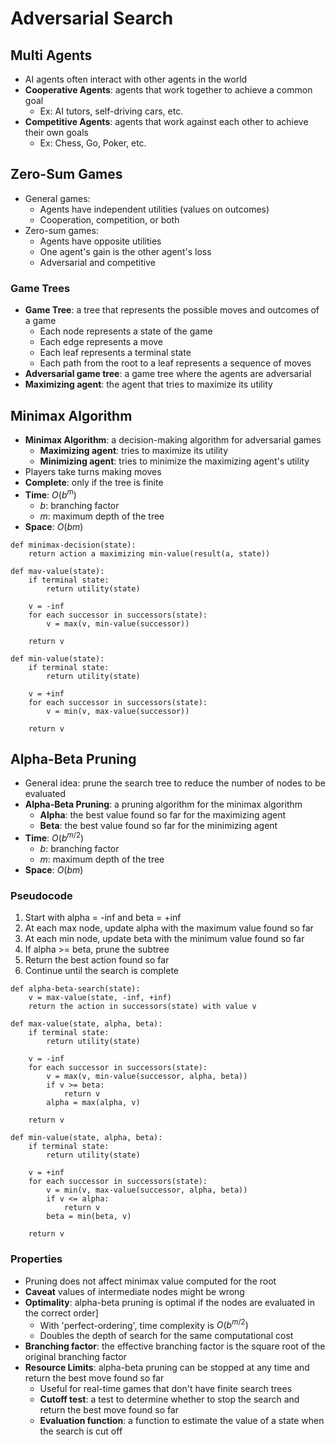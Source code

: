 # Adversarial Search

## Multi Agents

- AI agents often interact with other agents in the world
- **Cooperative Agents**: agents that work together to achieve a common goal
  - Ex: AI tutors, self-driving cars, etc.
- **Competitive Agents**: agents that work against each other to achieve their own goals
  - Ex: Chess, Go, Poker, etc.

## Zero-Sum Games

- General games:
  - Agents have independent utilities (values on outcomes)
  - Cooperation, competition, or both
- Zero-sum games:
  - Agents have opposite utilities
  - One agent's gain is the other agent's loss
  - Adversarial and competitive

### Game Trees

- **Game Tree**: a tree that represents the possible moves and outcomes of a game
  - Each node represents a state of the game
  - Each edge represents a move
  - Each leaf represents a terminal state
  - Each path from the root to a leaf represents a sequence of moves
- **Adversarial game tree**: a game tree where the agents are adversarial
- **Maximizing agent**: the agent that tries to maximize its utility

## Minimax Algorithm

- **Minimax Algorithm**: a decision-making algorithm for adversarial games
  - **Maximizing agent**: tries to maximize its utility
  - **Minimizing agent**: tries to minimize the maximizing agent's utility
- Players take turns making moves
- **Complete**: only if the tree is finite
- **Time**: $O(b^m)$
  - $b$: branching factor
  - $m$: maximum depth of the tree
- **Space**: $O(bm)$

```text
def minimax-decision(state):
    return action a maximizing min-value(result(a, state))
```

```text
def mav-value(state):
    if terminal state:
        return utility(state)

    v = -inf
    for each successor in successors(state):
        v = max(v, min-value(successor))

    return v
```

```text
def min-value(state):
    if terminal state:
        return utility(state)

    v = +inf
    for each successor in successors(state):
        v = min(v, max-value(successor))

    return v
```

## Alpha-Beta Pruning

- General idea: prune the search tree to reduce the number of nodes to be evaluated
- **Alpha-Beta Pruning**: a pruning algorithm for the minimax algorithm
  - **Alpha**: the best value found so far for the maximizing agent
  - **Beta**: the best value found so far for the minimizing agent
- **Time**: $O(b^{m/2})$
  - $b$: branching factor
  - $m$: maximum depth of the tree
- **Space**: $O(bm)$

### Pseudocode

1. Start with alpha = -inf and beta = +inf
2. At each max node, update alpha with the maximum value found so far
3. At each min node, update beta with the minimum value found so far
4. If alpha >= beta, prune the subtree
5. Return the best action found so far
6. Continue until the search is complete

```text
def alpha-beta-search(state):
    v = max-value(state, -inf, +inf)
    return the action in successors(state) with value v
```

```text
def max-value(state, alpha, beta):
    if terminal state:
        return utility(state)

    v = -inf
    for each successor in successors(state):
        v = max(v, min-value(successor, alpha, beta))
        if v >= beta:
            return v
        alpha = max(alpha, v)

    return v
```

```text
def min-value(state, alpha, beta):
    if terminal state:
        return utility(state)

    v = +inf
    for each successor in successors(state):
        v = min(v, max-value(successor, alpha, beta))
        if v <= alpha:
            return v
        beta = min(beta, v)

    return v
```

### Properties

- Pruning does not affect minimax value computed for the root
- **Caveat** values of intermediate nodes might be wrong
- **Optimality**: alpha-beta pruning is optimal if the nodes are evaluated in the correct order]
  - With 'perfect-ordering', time complexity is $O(b^{m/2})$
  - Doubles the depth of search for the same computational cost
- **Branching factor**: the effective branching factor is the square root of the original branching factor
- **Resource Limits**: alpha-beta pruning can be stopped at any time and return the best move found so far
  - Useful for real-time games that don't have finite search trees
  - **Cutoff test**: a test to determine whether to stop the search and return the best move found so far
  - **Evaluation function**: a function to estimate the value of a state when the search is cut off

